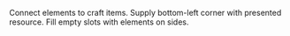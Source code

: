 Connect elements to craft items. Supply bottom-left corner with presented resource. Fill empty slots with elements on sides.
